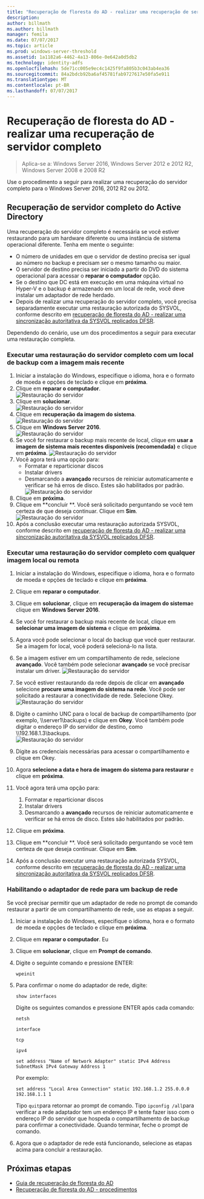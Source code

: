 ```yaml
---
title: "Recuperação de floresta do AD - realizar uma recuperação de servidor completo"
description: 
author: billmath
ms.author: billmath
manager: femila
ms.date: 07/07/2017
ms.topic: article
ms.prod: windows-server-threshold
ms.assetid: 1a1182a6-4462-4a13-806e-0e642a0d5db2
ms.technology: identity-adfs
ms.openlocfilehash: 5de71cc005e9ec4c1425f9fa805b3c043ab4ea36
ms.sourcegitcommit: 84a2bdcb92ba6af45781fab9727617e50fa5e911
ms.translationtype: MT
ms.contentlocale: pt-BR
ms.lasthandoff: 07/07/2017
---
```

# <a name="ad-forest-recovery---performing-a-full-server-recovery"></a>Recuperação de floresta do AD - realizar uma recuperação de servidor completo 

>Aplica-se a: Windows Server 2016, Windows Server 2012 e 2012 R2, Windows Server 2008 e 2008 R2
 
Use o procedimento a seguir para realizar uma recuperação do servidor completo para o Windows Server 2016, 2012 R2 ou 2012. 

## <a name="active-directory-full-server-recovery"></a>Recuperação de servidor completo do Active Directory
Uma recuperação do servidor completo é necessária se você estiver restaurando para um hardware diferente ou uma instância de sistema operacional diferente. Tenha em mente o seguinte:

- O número de unidades em que o servidor de destino precisa ser igual ao número no backup e precisam ser o mesmo tamanho ou maior.
- O servidor de destino precisa ser iniciado a partir do DVD do sistema operacional para acessar o **reparar o computador** opção. 
- Se o destino que DC está em execução em uma máquina virtual no Hyper-V e o backup é armazenado em um local de rede, você deve instalar um adaptador de rede herdado.  
- Depois de realizar uma recuperação do servidor completo, você precisa separadamente executar uma restauração autorizada do SYSVOL, conforme descrito em [recuperação de floresta do AD - realizar uma sincronização autoritativa da SYSVOL replicados DFSR](AD-Forest-Recovery-Authoritative-Recovery-SYSVOL.md).


Dependendo do cenário, use um dos procedimentos a seguir para executar uma restauração completa.  
  
### <a name="perform-a-full-server-restore-with-a-local-backup-with-the-latest-image"></a>Executar uma restauração do servidor completo com um local de backup com a imagem mais recente
  
1.  Iniciar a instalação do Windows, especifique o idioma, hora e o formato de moeda e opções de teclado e clique em **próxima**.  
2.  Clique em **reparar o computador**.</br>
![Restauração do servidor](media/AD-Forest-Recovery-Perform-a-Full-Recovery/restore1.png)
3.  Clique em **solucionar**.</br>
![Restauração do servidor](media/AD-Forest-Recovery-Perform-a-Full-Recovery/restore2.png)
4.  Clique em **recuperação da imagem do sistema**.</br>
![Restauração do servidor](media/AD-Forest-Recovery-Perform-a-Full-Recovery/restore3.png)
5.  Clique em **Windows Server 2016**.  
![Restauração do servidor](media/AD-Forest-Recovery-Perform-a-Full-Recovery/restore4.png)
6.  Se você for restaurar o backup mais recente de local, clique em **usar a imagem de sistema mais recentes disponíveis (recomendada)** e clique em **próxima**.
![Restauração do servidor](media/AD-Forest-Recovery-Perform-a-Full-Recovery/restore5.png)
7.  Você agora terá uma opção para:
    -  Formatar e reparticionar discos
    -  Instalar drivers
    -  Desmarcando a **avançado** recursos de reiniciar automaticamente e verificar se há erros de disco.  Estes são habilitados por padrão.
![Restauração do servidor](media/AD-Forest-Recovery-Perform-a-Full-Recovery/restore6.png)
8. Clique em **próxima**.
9. Clique em **concluir **.  Você será solicitado perguntando se você tem certeza de que deseja continuar.  Clique em **Sim**.  
![Restauração do servidor](media/AD-Forest-Recovery-Perform-a-Full-Recovery/restore11.png) 
10. Após a conclusão executar uma restauração autorizada SYSVOL, conforme descrito em [recuperação de floresta do AD - realizar uma sincronização autoritativa da SYSVOL replicados DFSR](AD-Forest-Recovery-Authoritative-Recovery-SYSVOL.md).
 

### <a name="perform-a-full-server-restore-with-any-image-local-or-remote"></a>Executar uma restauração do servidor completo com qualquer imagem local ou remota
1.  Iniciar a instalação do Windows, especifique o idioma, hora e o formato de moeda e opções de teclado e clique em **próxima**.  
2.  Clique em **reparar o computador**.</br>
3.  Clique em **solucionar**, clique em **recuperação da imagem do sistema**e clique em **Windows Server 2016**.  
4.  Se você for restaurar o backup mais recente de local, clique em **selecionar uma imagem de sistema** e clique em **próxima**.

5.  Agora você pode selecionar o local do backup que você quer restaurar.  Se a imagem for local, você poderá selecioná-lo na lista.  
6.  Se a imagem estiver em um compartilhamento de rede, selecione **avançado**.  Você também pode selecionar **avançado** se você precisar instalar um driver.
![Restauração do servidor](media/AD-Forest-Recovery-Perform-a-Full-Recovery/restore7.png)
7.  Se você estiver restaurando da rede depois de clicar em **avançado** selecione **procure uma imagem do sistema na rede**.  Você pode ser solicitado a restaurar a conectividade de rede.  Selecione Okey. </br>
![Restauração do servidor](media/AD-Forest-Recovery-Perform-a-Full-Recovery/restore8.png)
8. Digite o caminho UNC para o local de backup de compartilhamento (por exemplo, \\\server1\backups) e clique em **Okey**.  Você também pode digitar o endereço IP do servidor de destino, como \\\192.168.1.3\backups.  
![Restauração do servidor](media/AD-Forest-Recovery-Perform-a-Full-Recovery/restore9.png)
10. Digite as credenciais necessárias para acessar o compartilhamento e clique em Okey.  
11. Agora **selecione a data e hora de imagem do sistema para restaurar** e clique em **próxima**.
12. Você agora terá uma opção para:
    1.   Formatar e reparticionar discos
    2.   Instalar drivers
    3.   Desmarcando a **avançado** recursos de reiniciar automaticamente e verificar se há erros de disco.  Estes são habilitados por padrão.
13. Clique em **próxima**.
14. Clique em **concluir **.  Você será solicitado perguntando se você tem certeza de que deseja continuar.  Clique em **Sim**.   
15. Após a conclusão executar uma restauração autorizada SYSVOL, conforme descrito em [recuperação de floresta do AD - realizar uma sincronização autoritativa da SYSVOL replicados DFSR](AD-Forest-Recovery-Authoritative-Recovery-SYSVOL.md).


### <a name="enabling-the-network-adapter-for-a-network-backup"></a>Habilitando o adaptador de rede para um backup de rede
Se você precisar permitir que um adaptador de rede no prompt de comando restaurar a partir de um compartilhamento de rede, use as etapas a seguir.

1.  Iniciar a instalação do Windows, especifique o idioma, hora e o formato de moeda e opções de teclado e clique em **próxima**.  
2.  Clique em **reparar o computador**. Eu
3.  Clique em **solucionar**, clique em **Prompt de comando**.  
4.  Digite o seguinte comando e pressione ENTER:  
  
    ```  
    wpeinit  
    ```   
5.  Para confirmar o nome do adaptador de rede, digite:  
  
    ```  
    show interfaces  
    ```  
  
     Digite os seguintes comandos e pressione ENTER após cada comando:  
  
    ```  
    netsh  
    ```  
  
    ```  
    interface  
    ```  
  
    ```  
    tcp  
    ```  
  
    ```  
    ipv4  
    ```  
  
    ```  
    set address "Name of Network Adapter" static IPv4 Address SubnetMask IPv4 Gateway Address 1  
    ```  
  
     Por exemplo:  
  
    ```  
    set address "Local Area Connection" static 192.168.1.2 255.0.0.0 192.168.1.1 1  
    ```  
  
     Tipo `quit`para retornar ao prompt de comando. Tipo `ipconfig /all`para verificar a rede adaptador tem um endereço IP e tente fazer isso com o endereço IP do servidor que hospeda o compartilhamento de backup para confirmar a conectividade. Quando terminar, feche o prompt de comando.  
  
6.  Agora que o adaptador de rede está funcionando, selecione as etapas acima para concluir a restauração.

## <a name="next-steps"></a>Próximas etapas

- [Guia de recuperação de floresta do AD](AD-Forest-Recovery-Guide.md)
- [Recuperação de floresta do AD - procedimentos](AD-Forest-Recovery-Procedures.md)
